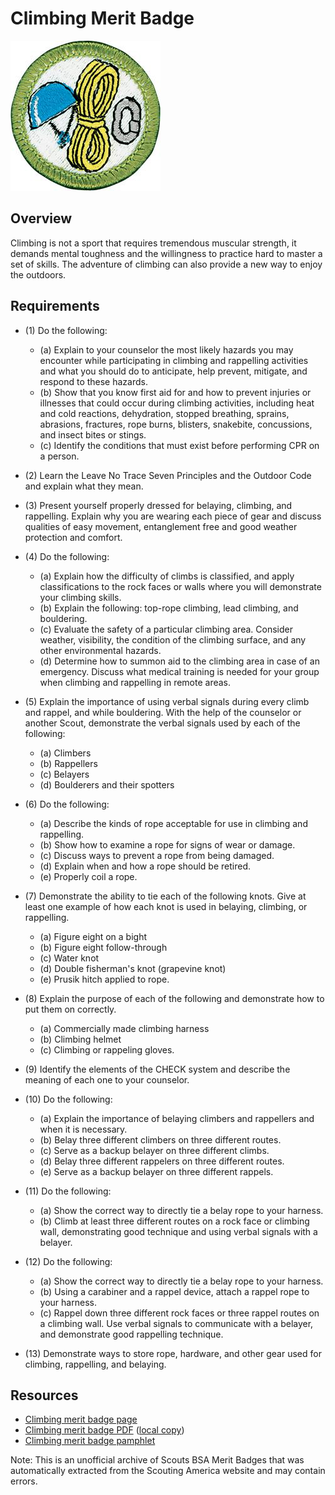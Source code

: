 

# Climbing Merit Badge

![Climbing Merit Badge](images/climbing-merit-badge.jpg)

## Overview



Climbing is not a sport that requires tremendous muscular strength, it demands mental toughness and the willingness to practice hard to master a set of skills. The adventure of climbing can also provide a new way to enjoy the outdoors.

## Requirements

* (1) Do the following:
    * (a) Explain to your counselor the most likely hazards you may encounter while participating in climbing and rappelling activities and what you should do to anticipate, help prevent, mitigate, and respond to these hazards.
    * (b) Show that you know first aid for and how to prevent injuries or illnesses that could occur during climbing activities, including heat and cold reactions, dehydration, stopped breathing, sprains, abrasions, fractures, rope burns, blisters, snakebite, concussions, and insect bites or stings.
    * (c) Identify the conditions that must exist before performing CPR on a person.


* (2) Learn the Leave No Trace Seven Principles and the Outdoor Code and explain what they mean.
* (3) Present yourself properly dressed for belaying, climbing, and rappelling. Explain why you are wearing each piece of gear and discuss qualities of easy movement, entanglement free and good weather protection and comfort.
* (4) Do the following:
    * (a) Explain how the difficulty of climbs is classified, and apply classifications to the rock faces or walls where you will demonstrate your climbing skills.
    * (b) Explain the following: top-rope climbing, lead climbing, and bouldering.
    * (c) Evaluate the safety of a particular climbing area. Consider weather, visibility, the condition of the climbing surface, and any other environmental hazards.
    * (d) Determine how to summon aid to the climbing area in case of an emergency. Discuss what medical training is needed for your group when climbing and rappelling in remote areas.


* (5) Explain the importance of using verbal signals during every climb and rappel, and while bouldering. With the help of the counselor or another Scout, demonstrate the verbal signals used by each of the following:
    * (a) Climbers
    * (b) Rappellers
    * (c) Belayers
    * (d) Boulderers and their spotters


* (6) Do the following:
    * (a) Describe the kinds of rope acceptable for use in climbing and rappelling.
    * (b) Show how to examine a rope for signs of wear or damage.
    * (c) Discuss ways to prevent a rope from being damaged.
    * (d) Explain when and how a rope should be retired.
    * (e) Properly coil a rope.


* (7) Demonstrate the ability to tie each of the following knots. Give at least one example of how each knot is used in belaying, climbing, or rappelling.
    * (a) Figure eight on a bight
    * (b) Figure eight follow-through
    * (c) Water knot
    * (d) Double fisherman's knot (grapevine knot)
    * (e) Prusik hitch applied to rope.


* (8) Explain the purpose of each of the following and demonstrate how to put them on correctly.
    * (a) Commercially made climbing harness
    * (b) Climbing helmet
    * (c) Climbing or rappeling gloves.


* (9) Identify the elements of the CHECK system and describe the meaning of each one to your counselor.
* (10) Do the following:
    * (a) Explain the importance of belaying climbers and rappellers and when it is necessary.
    * (b) Belay three different climbers on three different routes.
    * (c) Serve as a backup belayer on three different climbs.
    * (d) Belay three different rappelers on three different routes.
    * (e) Serve as a backup belayer on three different rappels.


* (11) Do the following:
    * (a) Show the correct way to directly tie a belay rope to your harness.
    * (b) Climb at least three different routes on a rock face or climbing wall, demonstrating good technique and using verbal signals with a belayer.


* (12) Do the following:
    * (a) Show the correct way to directly tie a belay rope to your harness.
    * (b) Using a carabiner and a rappel device, attach a rappel rope to your harness.
    * (c) Rappel down three different rock faces or three rappel routes on a climbing wall. Use verbal signals to communicate with a belayer, and demonstrate good rappelling technique.


* (13) Demonstrate ways to store rope, hardware, and other gear used for climbing, rappelling, and belaying.


## Resources

- [Climbing merit badge page](https://www.scouting.org/merit-badges/climbing/)
- [Climbing merit badge PDF](https://filestore.scouting.org/filestore/Merit_Badge_ReqandRes/Pamphlets/Climbing_2024.pdf) ([local copy](files/climbing-merit-badge.pdf))
- [Climbing merit badge pamphlet](https://www.scoutshop.org/bsa-climbing-merit-badge-pamphlet-661043.html)

Note: This is an unofficial archive of Scouts BSA Merit Badges that was automatically extracted from the Scouting America website and may contain errors.